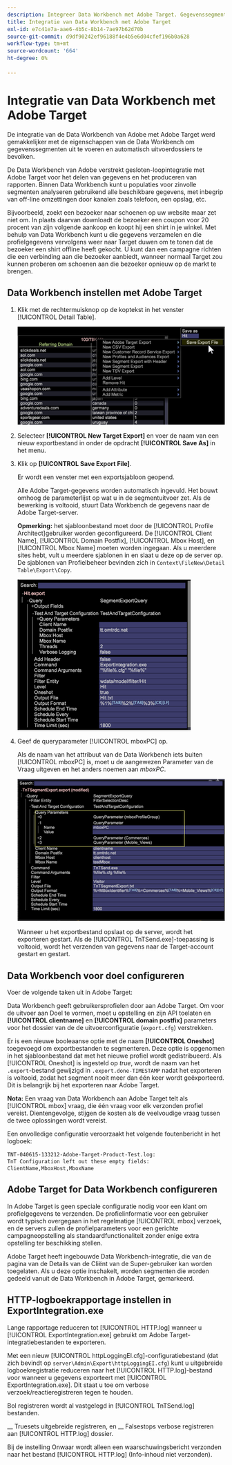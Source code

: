 ```yaml
---
description: Integreer Data Workbench met Adobe Target. Gegevenssegmenten exporteren en exportbestanden automatisch vullen.
title: Integratie van Data Workbench met Adobe Target
exl-id: e7c41e7a-aae6-4b5c-8b14-7ae97b62d70b
source-git-commit: d9df90242ef96188f4e4b5e6d04cfef196b0a628
workflow-type: tm+mt
source-wordcount: '664'
ht-degree: 0%

---
```


# Integratie van Data Workbench met Adobe Target

De integratie van de Data Workbench van Adobe met Adobe Target werd gemakkelijker met de eigenschappen van de Data Workbench om gegevenssegmenten uit te voeren en automatisch uitvoerdossiers te bevolken.

De Data Workbench van Adobe verstrekt gesloten-loopintegratie met Adobe Target voor het delen van gegevens en het produceren van rapporten. Binnen Data Workbench kunt u populaties voor zinvolle segmenten analyseren gebruikend alle beschikbare gegevens, met inbegrip van off-line omzettingen door kanalen zoals telefoon, een opslag, etc.

Bijvoorbeeld, zoekt een bezoeker naar schoenen op uw website maar zet niet om. In plaats daarvan downloadt de bezoeker een coupon voor 20 procent van zijn volgende aankoop en koopt hij een shirt in je winkel. Met behulp van Data Workbench kunt u die gegevens verzamelen en die profielgegevens vervolgens weer naar Target duwen om te tonen dat de bezoeker een shirt offline heeft gekocht. U kunt dan een campagne richten die een verbinding aan die bezoeker aanbiedt, wanneer normaal Target zou kunnen proberen om schoenen aan die bezoeker opnieuw op de markt te brengen.

## Data Workbench instellen met Adobe Target

1. Klik met de rechtermuisknop op de koptekst in het venster [!UICONTROL Detail Table].

   ![](assets/insight-to-tnt.png)

1. Selecteer **[!UICONTROL New Target Export]** en voer de naam van een nieuw exportbestand in onder de opdracht **[!UICONTROL Save As]** in het menu.

1. Klik op **[!UICONTROL Save Export File]**.

   Er wordt een venster met een exportsjabloon geopend.

   Alle Adobe Target-gegevens worden automatisch ingevuld. Het bouwt omhoog de parameterlijst op wat u in de segmentuitvoer zet. Als de bewerking is voltooid, stuurt Data Workbench de gegevens naar de Adobe Target-server.

   **Opmerking:** het sjabloonbestand moet door de  [!UICONTROL Profile Architect]gebruiker worden geconfigureerd. De [!UICONTROL Client Name], [!UICONTROL Domain Postfix], [!UICONTROL Mbox Host], en [!UICONTROL Mbox Name] moeten worden ingegaan. Als u meerdere sites hebt, vult u meerdere sjablonen in en slaat u deze op de server op. De sjablonen van Profielbeheer bevinden zich in `Context\FileNew\Detail Table\Export\Copy`.

   ![](assets/insight-to-tnt1.png)

1. Geef de queryparameter [!UICONTROL mboxPC] op.

   Als de naam van het attribuut van de Data Workbench iets buiten [!UICONTROL mboxPC] is, moet u de aangewezen Parameter van de Vraag uitgeven en het anders noemen aan _mboxPC_.

   ![](assets/insight-to-tnt2.png)

   Wanneer u het exportbestand opslaat op de server, wordt het exporteren gestart. Als de [!UICONTROL TnTSend.exe]-toepassing is voltooid, wordt het verzenden van gegevens naar de Target-account gestart en gestart.

## Data Workbench voor doel configureren

Voer de volgende taken uit in Adobe Target:

Data Workbench geeft gebruikersprofielen door aan Adobe Target. Om voor de uitvoer aan Doel te vormen, moet u opstelling en zijn API toelaten en **[!UICONTROL clientname]** en **[!UICONTROL domain postfix]** parameters voor het dossier van de de uitvoerconfiguratie (`export.cfg`) verstrekken.

Er is een nieuwe booleaanse optie met de naam **[!UICONTROL Oneshot]** toegevoegd om exportbestanden te segmenteren. Deze optie is opgenomen in het sjabloonbestand dat met het nieuwe profiel wordt gedistribueerd. Als [!UICONTROL Oneshot] is ingesteld op _true_, wordt de naam van het `.export`-bestand gewijzigd in `.export.done-TIMESTAMP` nadat het exporteren is voltooid, zodat het segment nooit meer dan één keer wordt geëxporteerd. Dit is belangrijk bij het exporteren naar Adobe Target.

**Nota:** Een vraag van Data Workbench aan Adobe Target telt als  [!UICONTROL mbox] vraag, die één vraag voor elk verzonden profiel vereist. Dientengevolge, stijgen de kosten als de veelvoudige vraag tussen de twee oplossingen wordt vereist.

Een onvolledige configuratie veroorzaakt het volgende foutenbericht in het logboek:

```
TNT-040615-133212-Adobe-Target-Product-Test.log:
TnT Configuration left out these empty fields:
ClientName,MboxHost,MboxName
```

## Adobe Target for Data Workbench configureren

In Adobe Target is geen speciale configuratie nodig voor een klant om profielgegevens te verzenden. De profielinformatie voor een gebruiker wordt typisch overgegaan in het regelmatige [!UICONTROL mbox] verzoek, en de servers zullen de profielparameters voor een gerichte campagneopstelling als standaardfunctionaliteit zonder enige extra opstelling ter beschikking stellen.

Adobe Target heeft ingebouwde Data Workbench-integratie, die van de pagina van de Details van de Cliënt van de Super-gebruiker kan worden toegelaten. Als u deze optie inschakelt, worden segmenten die worden gedeeld vanuit de Data Workbench in Adobe Target, gemarkeerd.

## HTTP-logboekrapportage instellen in ExportIntegration.exe

Lange rapportage reduceren tot [!UICONTROL HTTP.log] wanneer u [!UICONTROL ExportIntegration.exe] gebruikt om Adobe Target-integratiebestanden te exporteren.

Met een nieuw [!UICONTROL httpLoggingEI.cfg]-configuratiebestand (dat zich bevindt op `server\Admin\Export\httpLoggingEI.cfg`) kunt u uitgebreide logboekregistratie reduceren naar het [!UICONTROL HTTP.log]-bestand voor wanneer u gegevens exporteert met [!UICONTROL ExportIntegration.exe]. Dit staat u toe om verbose verzoek/reactieregistreren tegen te houden.

Bol registreren wordt al vastgelegd in [!UICONTROL TnTSend.log] bestanden.

__ Truesets uitgebreide registreren, en  __ Falsestops verbose registreren aan  [!UICONTROL HTTP.log] dossier.

Bij de instelling Onwaar wordt alleen een waarschuwingsbericht verzonden naar het bestand [!UICONTROL HTTP.log] (Info-inhoud niet verzonden).
